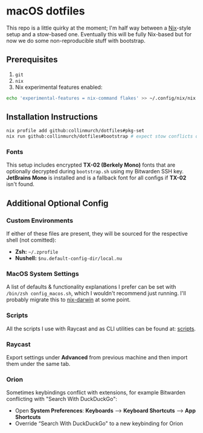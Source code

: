 # macOS dotfiles

This repo is a little quirky at the moment; I'm half way between a [Nix](https://nixos.org)-style setup and a stow-based one.
Eventually this will be fully Nix-based but for now we do some non-reproducible stuff with bootstrap.

## Prerequisites

1. `git`
2. `nix`
3. Nix experimental features enabled:

```bash
echo 'experimental-features = nix-command flakes' >> ~/.config/nix/nix.conf
```

## Installation Instructions

```bash
nix profile add github:collinmurch/dotfiles#pkg-set
nix run github:collinmurch/dotfiles#bootstrap # expect stow conflicts on first run
```

### Fonts

This setup includes encrypted **TX-02 (Berkely Mono)** fonts that are optionally decrypted during `bootstrap.sh` using my Bitwarden SSH key.
**JetBrains Mono** is installed and is a fallback font for all configs if **TX-02** isn't found.

## Additional Optional Config

### Custom Environments

If either of these files are present, they will be sourced for the respective shell (not comitted):

- **Zsh:** `~/.zprofile`
- **Nushell:** `$nu.default-config-dir/local.nu`

### MacOS System Settings

A list of defaults & functionality explanations I prefer can be set with `/bin/zsh config_macos.sh`, which I wouldn't recommend just running. I'll probably migrate this to [nix-darwin](https://github.com/nix-darwin/nix-darwin) at some point.

### Scripts

All the scripts I use with Raycast and as CLI utilities can be found at: [scripts](https://github.com/collinmurch/scripts).

### Raycast

Export settings under **Advanced** from previous machine and then import them under the same tab.

### Orion

Sometimes keybindings conflict with extensions, for example Bitwarden conflicting with "Search With DuckDuckGo":

- Open **System Preferences**: **Keyboards** --> **Keyboard Shortcuts** --> **App Shortcuts**
- Override “Search With DuckDuckGo" to a new keybinding for Orion
